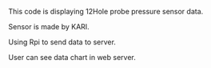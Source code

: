This code is displaying 12Hole probe pressure sensor data.

Sensor is made by KARI.

Using Rpi to send data to server.

User can see data chart in web server.

